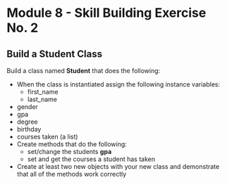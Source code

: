 # Module 8 - Skill Building Exercise No. 2

## Build a Student Class

Build a class named **Student** that does the following:

- When the class is instantiated assign the following instance variables:
  - first_name
  - last_name
- gender
- gpa
- degree
- birthday
- courses taken (a list)
- Create methods that do the following:
  - set/change the students **gpa**
  - set and get the courses a student has taken
- Create at least two new objects with your new class and demonstrate that all of the methods work correctly
